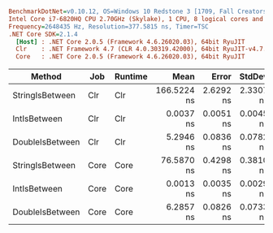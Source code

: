 ``` ini

BenchmarkDotNet=v0.10.12, OS=Windows 10 Redstone 3 [1709, Fall Creators Update] (10.0.16299.192)
Intel Core i7-6820HQ CPU 2.70GHz (Skylake), 1 CPU, 8 logical cores and 4 physical cores
Frequency=2648435 Hz, Resolution=377.5815 ns, Timer=TSC
.NET Core SDK=2.1.4
  [Host] : .NET Core 2.0.5 (Framework 4.6.26020.03), 64bit RyuJIT
  Clr    : .NET Framework 4.7 (CLR 4.0.30319.42000), 64bit RyuJIT-v4.7.2600.0
  Core   : .NET Core 2.0.5 (Framework 4.6.26020.03), 64bit RyuJIT


```
|          Method |  Job | Runtime |        Mean |     Error |    StdDev | Allocated |
|---------------- |----- |-------- |------------:|----------:|----------:|----------:|
| StringIsBetween |  Clr |     Clr | 166.5224 ns | 2.6292 ns | 2.3307 ns |       0 B |
|    IntIsBetween |  Clr |     Clr |   0.0037 ns | 0.0051 ns | 0.0045 ns |       0 B |
| DoubleIsBetween |  Clr |     Clr |   5.2946 ns | 0.0836 ns | 0.0782 ns |       0 B |
| StringIsBetween | Core |    Core |  76.5870 ns | 0.4298 ns | 0.3810 ns |       0 B |
|    IntIsBetween | Core |    Core |   0.0013 ns | 0.0035 ns | 0.0029 ns |       0 B |
| DoubleIsBetween | Core |    Core |   6.2857 ns | 0.0826 ns | 0.0733 ns |       0 B |
